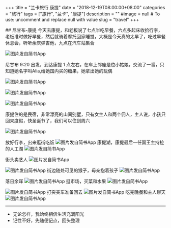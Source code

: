 +++
title = "兰卡旅行 康提"
date = "2018-12-19T08:00:00+08:00"
categories = "旅行"
tags = ["旅行", "兰卡", "康提"]
description = ""
#image = null  # To use: uncomment and replace null with value
slug = "travel"
+++

<p class="description"></p>
## 尼甘布-康提
今天去康提，和老板说了七点半吃早餐，六点多起床收拾行李，老板准时做好早餐，然后就骑着摩托回家睡觉，大概是今天真的太早了，吃过早餐休息会，听听余庆弹吉他，九点在汽车站集合
<!-- more -->

![图片发自简书App](http://upload-images.jianshu.io/upload_images/6273500-501fe4c737e57697.jpg?imageMogr2/auto-orient/strip%7CimageView2/2/w/1080/q/50)

尼甘布 9:20 出发，到达康提 1 点左右，在车上邻座是位小姑娘，交流了一番，只知道她名字叫Alia,给她国内买的糖果，她拿出她的玩偶

![图片发自简书App](http://upload-images.jianshu.io/upload_images/6273500-7e7fb4981d740087.jpg?imageMogr2/auto-orient/strip%7CimageView2/2/w/1080/q/50)

![图片发自简书App](http://upload-images.jianshu.io/upload_images/6273500-a9982517d8b22534.jpg?imageMogr2/auto-orient/strip%7CimageView2/2/w/1080/q/50)

![图片发自简书App](http://upload-images.jianshu.io/upload_images/6273500-30ef7c4880c9f558.jpg?imageMogr2/auto-orient/strip%7CimageView2/2/w/1080/q/50)

康提住的是民宿，非常漂亮的山间别墅，只有女主人和两个佣人，主人说，小孩只回来度假，快圣诞节了，我们可以住到周六

![图片发自简书App](http://upload-images.jianshu.io/upload_images/6273500-c805de4855f64055.jpg?imageMogr2/auto-orient/strip%7CimageView2/2/w/1080/q/50)

放好行李，出来逛街吃饭
![图片发自简书App](http://upload-images.jianshu.io/upload_images/6273500-c290978d5f26a170.jpg?imageMogr2/auto-orient/strip%7CimageView2/2/w/1080/q/50)
康提湖，康提最后一任国王主持挖的人工湖
![图片发自简书App](http://upload-images.jianshu.io/upload_images/6273500-cca641e070e884f0.jpg?imageMogr2/auto-orient/strip%7CimageView2/2/w/1080/q/50)

街头卖艺人
![图片发自简书App](http://upload-images.jianshu.io/upload_images/6273500-135574b909a69bbe.jpg?imageMogr2/auto-orient/strip%7CimageView2/2/w/1080/q/50)

![图片发自简书App](http://upload-images.jianshu.io/upload_images/6273500-38232135673ded81.jpg?imageMogr2/auto-orient/strip%7CimageView2/2/w/1080/q/50)
街边随处可见的猴子，母亲抱着孩子
![图片发自简书App](http://upload-images.jianshu.io/upload_images/6273500-615e75361ae72b90.jpg?imageMogr2/auto-orient/strip%7CimageView2/2/w/1080/q/50)

落日余晖
![图片发自简书App](http://upload-images.jianshu.io/upload_images/6273500-51d2b86d4c7f0851.jpg?imageMogr2/auto-orient/strip%7CimageView2/2/w/1080/q/50)
逛市场，买菜和水果
![图片发自简书App](http://upload-images.jianshu.io/upload_images/6273500-c24f70d788ce5958.jpg?imageMogr2/auto-orient/strip%7CimageView2/2/w/1080/q/50)

![图片发自简书App](http://upload-images.jianshu.io/upload_images/6273500-312ff2c97ebd4b96.jpg?imageMogr2/auto-orient/strip%7CimageView2/2/w/1080/q/50)
打突突车准备回去
![图片发自简书App](http://upload-images.jianshu.io/upload_images/6273500-5125e9cb1cb2ecf6.jpg?imageMogr2/auto-orient/strip%7CimageView2/2/w/1080/q/50)
吃完晚餐和主人聊天
![图片发自简书App](http://upload-images.jianshu.io/upload_images/6273500-83f30dee5227b702.jpg?imageMogr2/auto-orient/strip%7CimageView2/2/w/1080/q/50)



---
* 无论怎样，我始终相信生活充满阳光
* 记性不好，先随便记点，回头整理

